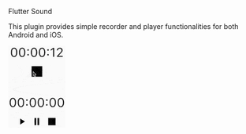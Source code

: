 Flutter Sound

This plugin provides simple recorder and player functionalities for both Android and iOS.

![](images/flutter_sound1.gif)
